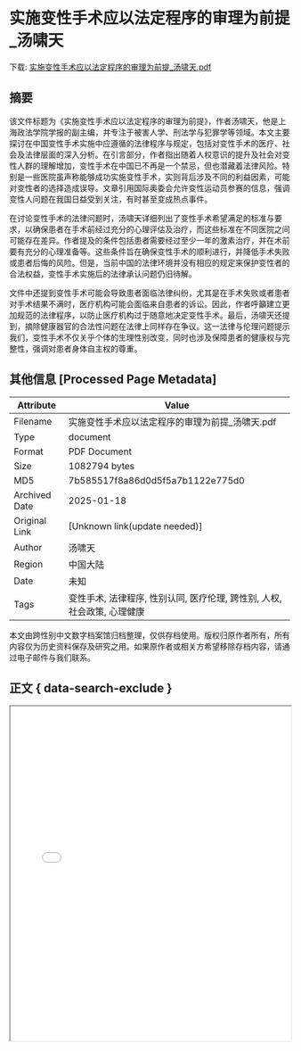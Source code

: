 # 实施变性手术应以法定程序的审理为前提_汤啸天

<!-- tcd_download_link -->
下载: <a href="../实施变性手术应以法定程序的审理为前提_汤啸天.pdf" download>实施变性手术应以法定程序的审理为前提_汤啸天.pdf</a>
<!-- tcd_download_link_end -->

## 摘要

<!-- tcd_abstract -->
该文件标题为《实施变性手术应以法定程序的审理为前提》，作者汤啸天，他是上海政法学院学报的副主编，并专注于被害人学、刑法学与犯罪学等领域。本文主要探讨在中国变性手术实施中应遵循的法律程序与规定，包括对变性手术的医疗、社会及法律层面的深入分析。在引言部分，作者指出随着人权意识的提升及社会对变性人群的理解增加，变性手术在中国已不再是一个禁忌，但也潜藏着法律风险。特别是一些医院虽声称能够成功实施变性手术，实则背后涉及不同的利益因素，可能对变性者的选择造成误导。文章引用国际奥委会允许变性运动员参赛的信息，强调变性人问题在我国日益受到关注，有时甚至变成热点事件。

在讨论变性手术的法律问题时，汤啸天详细列出了变性手术希望满足的标准与要求，以确保患者在手术前经过充分的心理评估及治疗，而这些标准在不同医院之间可能存在差异。作者提及的条件包括患者需要经过至少一年的激素治疗，并在术前要有充分的心理准备等。这些条件旨在确保变性手术的顺利进行，并降低手术失败或患者后悔的风险。但是，当前中国的法律环境并没有相应的规定来保护变性者的合法权益，变性手术实施后的法律承认问题仍旧待解。

文件中还提到变性手术可能会导致患者面临法律纠纷，尤其是在手术失败或者患者对手术结果不满时，医疗机构可能会面临来自患者的诉讼。因此，作者呼籲建立更加规范的法律程序，以防止医疗机构过于随意地决定变性手术。最后，汤啸天还提到，摘除健康器官的合法性问题在法律上同样存在争议。这一法律与伦理问题提示我们，变性手术不仅关乎个体的生理性别改变，同时也涉及保障患者的健康权与完整性，强调对患者身体自主权的尊重。

<!-- tcd_abstract_end -->

## 其他信息 [Processed Page Metadata]

| Attribute       | Value                                  |
|-----------------|----------------------------------------|
| Filename        | 实施变性手术应以法定程序的审理为前提_汤啸天.pdf                             |
| Type            | document                                 |
| Format          | PDF Document                               |
| Size            | 1082794 bytes                           |
| MD5             | 7b585517f8a86d0d5f5a7b1122e775d0                                  |
| Archived Date   | 2025-01-18                             |
| Original Link   | [Unknown link(update needed)]                         |
| Author          | 汤啸天                               |
| Region          | 中国大陆                               |
| Date            | 未知                                 |
| Tags            | 变性手术, 法律程序, 性别认同, 医疗伦理, 跨性别, 人权, 社会政策, 心理健康                                 |

本文由跨性别中文数字档案馆归档整理，仅供存档使用。版权归原作者所有，所有内容仅为历史资料保存及研究之用。如果原作者或相关方希望移除存档内容，请通过电子邮件与我们联系。

## 正文 { data-search-exclude }

<!-- tcd_main_text -->
<iframe src="../实施变性手术应以法定程序的审理为前提_汤啸天.pdf" width="100%" height="600px">
    <p>无法显示PDF，请下载查看。</p>
</iframe>
<!-- tcd_main_text_end -->

